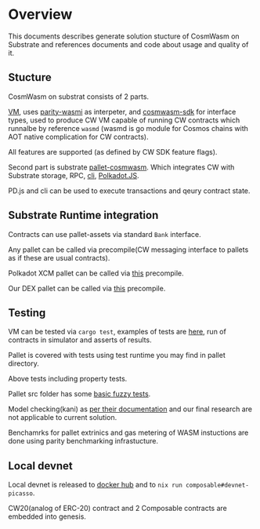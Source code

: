 # Overview

This documents describes generate solution stucture of CosmWasm on Substrate
and references documents and code about usage and quality of it.

## Stucture

CosmWasm on substrat consists of 2 parts.

[VM](https://github.com/ComposableFi/cosmwasm-vm), 
uses [parity-wasmi](https://github.com/paritytech/wasmi) as interpeter,
and [cosmwasm-sdk](https://github.com/CosmWasm/cosmwasm/) for interface types, 
used to produce CW VM capable of running CW contracts which runnalbe by reference `wasmd`
(wasmd is go module for Cosmos chains with AOT native complication for CW contracts).

All features are supported (as defined by CW SDK feature flags).

Second part is substrate [pallet-cosmwasm](../../../code/parachain/frame/cosmwasm). 
Which integrates CW with Substrate storage, RPC, [cli](../../../code/parachain/frame/cosmwasm/cli),
[Polkadot.JS](technology/cosmwasm/deploy-and-run-cosmwasm-contracts-with-pdjs.md). 

PD.js and cli can be used to execute transactions and qeury contract state.

## Substrate Runtime integration

Contracts can use pallet-assets via standard `Bank` interface.

Any pallet can be called via precompile(CW messaging interface to pallets as if these are usual contracts).

Polkadot XCM pallet can be called via [this](https://github.com/ComposableFi/composable/blob/main/code/xcvm/lib/core/src/transport/xcm/mod.rs) precompile. 

Our DEX pallet can be called via [this](https://github.com/ComposableFi/composable/blob/6db2dedb093b1cfb02cd5a3abbfb49a0a9c0fb96/code/parachain/frame/composable-traits/src/dex.rs#L20) precompile.

## Testing

VM can be tested via `cargo test`, examples of tests are [here](https://github.com/ComposableFi/cosmwasm-vm/blob/main/orchestrate/README.md),
run of contracts in simulator and asserts of results.

Pallet is covered with tests using test runtime you may find in pallet directory.

Above tests including property tests.

Pallet src folder has some [basic fuzzy tests](../../../code/parachain/frame/cosmwasm/fuzz_targets). 

Model checking(kani) as [per their documentation](https://model-checking.github.io/kani/tutorial-real-code.html) and our final research are not applicable to current solution. 

Benchamrks for pallet extrinics and gas metering of WASM instuctions are done using parity benchmarking infrastucture.

## Local devnet

Local devnet is released to [docker hub](https://hub.docker.com/r/composablefi/devnet) 
and to `nix run composable#devnet-picasso`.

CW20(analog of ERC-20) contract and 2 Composable contracts are embedded into genesis.

